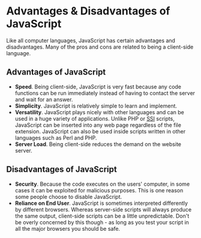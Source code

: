 # Advantages & Disadvantages of JavaScript
Like all computer languages, JavaScript has certain advantages and disadvantages. Many of the pros and cons are related to being a client-side language.

## Advantages of JavaScript
- **Speed**. Being client-side, JavaScript is very fast because any code functions can be run immediately instead of having to contact the server and wait for an answer.
- **Simplicity**. JavaScript is relatively simple to learn and implement.
- **Versatility**. JavaScript plays nicely with other languages and can be used in a huge variety of applications. Unlike PHP or [SSI](https://en.wikipedia.org/wiki/Server_Side_Includes) scripts, JavaScript can be inserted into any web page regardless of the file extension. JavaScript can also be used inside scripts written in other languages such as Perl and PHP.
- **Server Load**. Being client-side reduces the demand on the website server.

## Disadvantages of JavaScript
- **Security**. Because the code executes on the users' computer, in some cases it can be exploited for malicious purposes. This is one reason some people choose to disable JavaScript.
- **Reliance on End User**. JavaScript is sometimes interpreted differently by different browsers. Whereas server-side scripts will always produce the same output, client-side scripts can be a little unpredictable. Don't be overly concerned by this though - as long as you test your script in all the major browsers you should be safe.